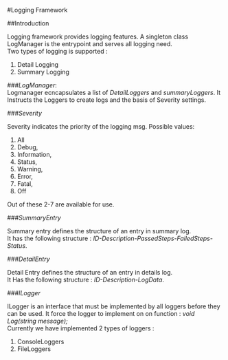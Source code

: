 ﻿#Logging Framework

##Introduction

Logging framework provides logging features. A singleton class LogManager is the entrypoint and serves all logging need.  
Two types of logging is supported :    
  1. Detail Logging  
  2. Summary Logging

###_LogManager_:  
Logmanager ecncapsulates a list of _DetailLoggers_ and _summaryLoggers_.
It Instructs the Loggers to create logs and the basis of Severity settings.

###_Severity_

Severity indicates the priority of the logging msg.
Possible values:  
  
1.  All
2.  Debug,
3.  Information,
4.  Status,
5.  Warning,
6.  Error,
7.  Fatal,
8.  Off

Out of these 2-7 are available for use.

###_SummaryEntry_

Summary entry defines the structure of an entry in summary log.  
It has the following structure : _ID-Description-PassedSteps-FailedSteps-Status_.

###_DetailEntry_

Detail Entry defines the structure of an entry in details log.  
It Has the following structure : _ID-Description-LogData_.

###_ILogger_

ILogger is an interface that must be implemented by all loggers before they can be used. It force the logger to implement on on function :  _void Log(string message);_  
Currently we have implemented 2 types of loggers : 

1. ConsoleLoggers
2. FileLoggers